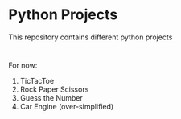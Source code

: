 # Python Projects
This repository contains different python projects
# 
For now:
1. TicTacToe
2. Rock Paper Scissors
3. Guess the Number
4. Car Engine (over-simplified)
